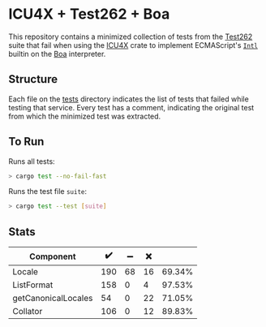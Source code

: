 # ICU4X + Test262 + Boa

This repository contains a minimized collection of tests from the [Test262](https://github.com/tc39/test262)
suite that fail when using the [ICU4X](https://github.com/unicode-org/icu4x) crate to implement
ECMAScript's [`Intl`](https://tc39.es/ecma402/#intl-object) builtin on the [Boa](https://github.com/boa-dev/boa) interpreter.

## Structure

Each file on the [tests](./tests) directory indicates the list of tests that failed while testing that service.
Every test has a comment, indicating the original test from which the minimized test was extracted.

## To Run

Runs all tests:

```bash
> cargo test --no-fail-fast
```

Runs the test file `suite`:

```bash
> cargo test --test [suite]
```

## Stats

| Component             | ✔️   	| ➖    | ❌    |           |
| -                  	| -     | -     | -     | -     	|
| Locale              	| 190 	| 68 	| 16 	| 69.34% 	|
| ListFormat          	| 158 	| 0  	| 4  	| 97.53% 	|
| getCanonicalLocales 	| 54  	| 0  	| 22 	| 71.05% 	|
| Collator              | 106   | 0   | 12   | 89.83%  |
